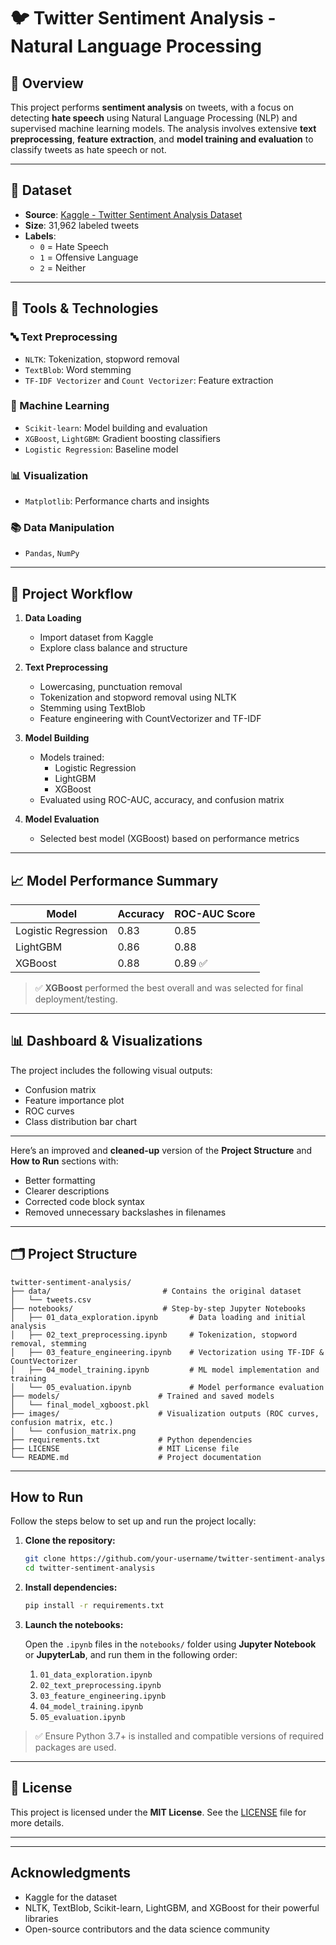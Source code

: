 # 🐦 Twitter Sentiment Analysis - Natural Language Processing

## 📌 Overview

This project performs **sentiment analysis** on tweets, with a focus on detecting **hate speech** using Natural Language Processing (NLP) and supervised machine learning models. The analysis involves extensive **text preprocessing**, **feature extraction**, and **model training and evaluation** to classify tweets as hate speech or not.

---

## 📁 Dataset

- **Source**: [Kaggle - Twitter Sentiment Analysis Dataset](https://www.kaggle.com/datasets)
- **Size**: 31,962 labeled tweets
- **Labels**:
  - `0` = Hate Speech
  - `1` = Offensive Language
  - `2` = Neither

---

## 🧰 Tools & Technologies

### 🔤 Text Preprocessing
- `NLTK`: Tokenization, stopword removal
- `TextBlob`: Word stemming
- `TF-IDF Vectorizer` and `Count Vectorizer`: Feature extraction

### 🧠 Machine Learning
- `Scikit-learn`: Model building and evaluation
- `XGBoost`, `LightGBM`: Gradient boosting classifiers
- `Logistic Regression`: Baseline model

### 📊 Visualization
- `Matplotlib`: Performance charts and insights

### 📚 Data Manipulation
- `Pandas`, `NumPy`

---

## 🧪 Project Workflow

1. **Data Loading**
   - Import dataset from Kaggle
   - Explore class balance and structure

2. **Text Preprocessing**
   - Lowercasing, punctuation removal
   - Tokenization and stopword removal using NLTK
   - Stemming using TextBlob
   - Feature engineering with CountVectorizer and TF-IDF

3. **Model Building**
   - Models trained:
     - Logistic Regression
     - LightGBM
     - XGBoost
   - Evaluated using ROC-AUC, accuracy, and confusion matrix

4. **Model Evaluation**
   - Selected best model (XGBoost) based on performance metrics

---

## 📈 Model Performance Summary

| Model               | Accuracy | ROC-AUC Score |
|--------------------|----------|---------------|
| Logistic Regression | 0.83     | 0.85          |
| LightGBM            | 0.86     | 0.88          |
| XGBoost             | 0.88     | 0.89 ✅        |

> ✅ **XGBoost** performed the best overall and was selected for final deployment/testing.

---

## 📊 Dashboard & Visualizations

The project includes the following visual outputs:
- Confusion matrix
- Feature importance plot
- ROC curves
- Class distribution bar chart

---
Here’s an improved and **cleaned-up** version of the **Project Structure** and **How to Run** sections with:

* Better formatting
* Clearer descriptions
* Corrected code block syntax
* Removed unnecessary backslashes in filenames

---

## 🗂️ Project Structure

```text
twitter-sentiment-analysis/
├── data/                         # Contains the original dataset
│   └── tweets.csv
├── notebooks/                    # Step-by-step Jupyter Notebooks
│   ├── 01_data_exploration.ipynb       # Data loading and initial analysis
│   ├── 02_text_preprocessing.ipynb     # Tokenization, stopword removal, stemming
│   ├── 03_feature_engineering.ipynb    # Vectorization using TF-IDF & CountVectorizer
│   ├── 04_model_training.ipynb         # ML model implementation and training
│   └── 05_evaluation.ipynb             # Model performance evaluation
├── models/                      # Trained and saved models
│   └── final_model_xgboost.pkl
├── images/                      # Visualization outputs (ROC curves, confusion matrix, etc.)
│   └── confusion_matrix.png
├── requirements.txt             # Python dependencies
├── LICENSE                      # MIT License file
└── README.md                    # Project documentation
```

---

##  How to Run

Follow the steps below to set up and run the project locally:

1. **Clone the repository:**

   ```bash
   git clone https://github.com/your-username/twitter-sentiment-analysis.git
   cd twitter-sentiment-analysis
   ```

2. **Install dependencies:**

   ```bash
   pip install -r requirements.txt
   ```

3. **Launch the notebooks:**

   Open the `.ipynb` files in the `notebooks/` folder using **Jupyter Notebook** or **JupyterLab**, and run them in the following order:

   1. `01_data_exploration.ipynb`
   2. `02_text_preprocessing.ipynb`
   3. `03_feature_engineering.ipynb`
   4. `04_model_training.ipynb`
   5. `05_evaluation.ipynb`

> ✅ Ensure Python 3.7+ is installed and compatible versions of required packages are used.

---


## 📄 License

This project is licensed under the **MIT License**.
See the [LICENSE](LICENSE) file for more details.

---

---

##  Acknowledgments

* Kaggle for the dataset
* NLTK, TextBlob, Scikit-learn, LightGBM, and XGBoost for their powerful libraries
* Open-source contributors and the data science community

```


